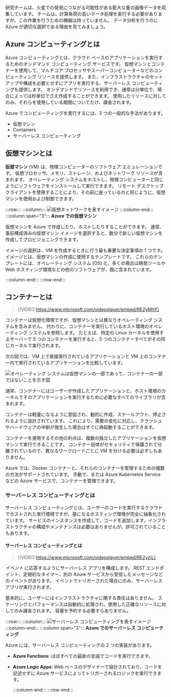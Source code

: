 研究チームは、火星での発見につながる可能性がある膨大な量の画像データを収集しています。 チームは、計算負荷の高いデータ処理を実行する必要がありますが、この作業を行うための機器は持っていません。 データ分析を行うのに Azure が適切な選択である理由を見てみましょう。

## <a name="what-is-azure-compute"></a>Azure コンピューティングとは
Azure コンピューティングとは、クラウド ベースのアプリケーションを実行するためのオンデマンド コンピューティング サービスです。 仮想マシンとコンテナーを使用して、マルチコア プロセッサやスーパーコンピューターなどのコンピューティング リソースを提供します。 また、インフラストラクチャのセットアップや構成を必要とせずにアプリを実行する、サーバーレス コンピューティングも提供します。 オンデマンドでリソースを利用でき、通常は分単位で、場合によっては秒単位でさえ作成することができます。 使用したリソースに対してのみ、それらを使用している期間についてだけ、課金されます。

Azure でコンピューティングを実行するには、3 つの一般的な手法があります。

- 仮想マシン
- Containers
- サーバーレス コンピューティング

## <a name="what-are-virtual-machines"></a>仮想マシンとは

**仮想マシン** (VM) は、物理コンピューターのソフトウェア エミュレーションです。 仮想プロセッサ、メモリ、ストレージ、およびネットワーク リソースが含まれます。 オペレーティング システムをホストし、物理コンピューターと同じようにソフトウェアをインストールして実行できます。 リモート デスクトップ クライアントを使用することにより、その前に座っているのと同じように、仮想マシンを使用および制御できます。

:::row:::
  :::column:::
    ![仮想ネットワークを表すイメージ](../media/2-vm.png)
  :::column-end:::
    :::column span="3"::: **Azure での仮想マシン**

仮想マシンを Azure で作成したり、ホストしたりすることができます。 通常、事前構成済みの仮想マシン イメージを選択すると、数分で新しい仮想マシンを作成してプロビジョニングできます。

イメージの選択は、VM を作成するときに行う最も重要な決定事項の 1 つです。 イメージとは、仮想マシンの作成に使用するテンプレートです。 これらのテンプレートには、オペレーティング システム (OS) と、多くの場合は開発ツールや Web ホスティング環境などの他のソフトウェアが、既に含まれています。

  :::column-end:::
:::row-end:::

## <a name="what-are-containers"></a>コンテナーとは

> [!VIDEO https://www.microsoft.com/videoplayer/embed/RE2yMhY]

コンテナーは仮想化環境ですが、仮想マシンとは異なりオペレーティング システムを含みません。 代わりに、コンテナーを実行しているホスト環境のオペレーティング システムを参照します。 たとえば、特定の Linux カーネルを使用するサーバーで 5 つのコンテナーを実行すると、5 つのコンテナーすべてがその同じカーネルで実行されます。

次の図では、VM 上で直接実行されているアプリケーションと VM 上のコンテナー内で実行されているアプリケーションを比較しています。

![オペレーティング システムは仮想マシンの一部であって、コンテナーの一部ではないことを示す図](../media/2-vm-versus-containers.png)

通常、コンテナーにはユーザーが作成したアプリケーションと、ホスト環境のカーネルでそのアプリケーションを実行するために必要なすべてのライブラリが含まれます。

コンテナーは軽量になるように意図され、動的に作成、スケールアウト、停止されるように設計されています。 これにより、需要の変化に対応し、クラッシュやハードウェアの中断が発生した場合はすぐに再起動することができます。

コンテナーを使用するその他の利点は、複数の独立したアプリケーションを仮想マシンで実行できることです。 コンテナー自体がセキュリティで保護されて分離されているので、異なるワークロードごとに VM を分ける必要は必ずしもありません。

Azure では、Docker コンテナーと、それらのコンテナーを管理するための複数の方法がサポートされています。 手動で、または Azure Kubernetes Service などの Azure サービスで、コンテナーを管理できます。

### <a name="what-is-serverless-computing"></a>サーバーレス コンピューティングとは

サーバーレス コンピューティングとは、ユーザーのコードを実行するクラウドでホストされた実行環境ですが、基になるホスティング環境が完全に抽象化されています。 サービスのインスタンスを作成して、コードを追加します。インフラストラクチャの構成やメンテナンスは必要はありませんが、許可されていることもあります。

#### <a name="what-is-serverless-computing"></a>サーバーレス コンピューティングとは

> [!VIDEO https://www.microsoft.com/videoplayer/embed/RE2yzjL]

_イベント_ に応答するようにサーバーレス アプリを構成します。 REST エンドポイント、定期的なタイマー、別の Azure サービスから受信したメッセージなどのイベントがあります。 イベントでトリガーされた場合にのみ、サーバーレス アプリが実行されます。

基本的に、ユーザーにはインフラストラクチャに関する責任はありません。 スケーリングとパフォーマンスは自動的に処理され、使用した正確なリソースに対してのみ課金されます。 容量を予約する必要すらありません。

:::row:::
  :::column:::
    ![サーバーレス コンピューティングを表すイメージ](../media/2-serverless.png)
  :::column-end:::
    :::column span="3"::: **Azure でのサーバーレス コンピューティング**

Azure には、サーバーレス コンピューティングの 2 つの実装があります。

- **Azure Functions**: ほぼすべての最新の言語でコードを実行できます。
- **Azure Logic Apps**: Web ベースのデザイナーで設計されており、コードを記述せずに Azure サービスによってトリガーされるロジックを実行できます。

  :::column-end:::
:::row-end:::